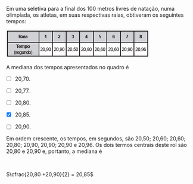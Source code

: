 

Em uma seletiva para a final dos 100 metros livres de natação, numa olimpíada, os atletas, em suas respectivas raias, obtiveram os seguintes tempos:

![](b8b4557a-39ba-78ba-6dee-2c57d5c75669.png)

A mediana dos tempos apresentados no quadro é



- [ ] 20,70.
- [ ] 20,77.
- [ ] 20,80.
- [x] 20,85.
- [ ] 20,90.


Em ordem crescente, os tempos, em segundos, são 20,50; 20,60; 20,60; 20,80; 20,90, 20,90; 20,90 e 20,96. Os dois termos centrais deste rol são 20,80 e 20,90 e, portanto, a mediana é

 

$\cfrac{20,80 +20,90}{2} = 20,85$

        